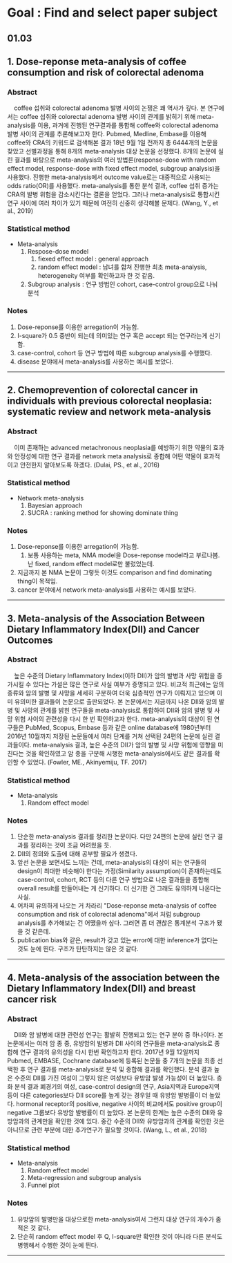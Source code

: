 # Goal : Find and select paper subject 

## 01.03
## 1. Dose-reponse meta-analysis of coffee consumption and risk of colorectal adenoma
### Abstract 
&nbsp;&nbsp;&nbsp;&nbsp;coffee 섭취와 colorectal adenoma 발병 사이의 논쟁은 꽤 역사가 깊다. 본 연구에서는 coffee 섭취와 colorectal adenoma 발병 사이의 관계를 밝히기 위해 meta-analysis를 이용, 과거에 진행된 연구결과를 통합해 coffee와 colorectal adenoma 발병 사이의 관계를 추론해보고자 한다. Pubmed, Medline, Embase를 이용해 coffee와 CRA의 키워드로 검색해본 결과 18년 9월 1일 전까지 총 6444개의 논문을 찾았고 선별과정을 통해 8개의 meta-analysis 대상 논문을 선정했다. 8개의 논문에 실린 결과를 바탕으로 meta-analysis의 여러 방법론(response-dose with random effect model, response-dose with fixed effect model, subgroup analysis)을 사용했다. 진행한 meta-analysis에서 outcome value로는 대중적으로 사용되는 odds ratio(OR)를 사용했다. meta-analysis를 통한 분석 결과, coffee 섭취 증가는 CRA의 발병 위험을 감소시킨다는 결론을 얻었다. 그러나 meta-analysis로 통합시킨 연구 사이에 여러 차이가 있기 때문에 여전히 신중히 생각해볼 문제다. (Wang, Y., et al., 2019)
### Statistical method  
- Meta-analysis   
    1. Respose-dose model 
        1. fiexed effect model : general approach
        1. random effect model : 남녀를 합쳐 진행한 최초 meta-analysis, heterogeneity 여부를 확인하고자 한 것 같음. 
    2. Subgroup analysis : 연구 방법인 cohort, case-control group으로 나눠 분석
### Notes
1. Dose-reponse를 이용한 arregation이 가능함.
2. I-square가 0.5 중반이 되는데 의미있는 연구 혹은 accept 되는 연구라는게 신기함. 
3. case-control, cohort 등 연구 방법에 따른 subgroup analysis를 수행했다. 
4. disease 분야에서 meta-analysis를 사용하는 예시를 보았다. 
-------------------------------------------------------------------------------
## 2. Chemoprevention of colorectal cancer in individuals with previous colorectal neoplasia: systematic review and network meta-analysis
### Abstract
&nbsp;&nbsp;&nbsp;&nbsp;이미 존재하는 advanced metachronous neoplasia를 예방하기 위한 약물의 효과와 안정성에 대한 연구 결과를 network meta analysis로 종합해 어떤 약물이 효과적이고 안전한지 알아보도록 하겠다. (Dulai, PS., et al., 2016)
### Statistical method  
- Network meta-analysis   
    1. Bayesian approach
    2. SUCRA : ranking method for showing dominate thing
### Notes
1. Dose-reponse를 이용한 arregation이 가능함.
    1. 보통 사용하는 meta, NMA model을 Dose-reponse model라고 부르나봄. 난 fixed, random effect model로만 불렀었는데. 
2. 지금까지 본 NMA 논문이 그렇듯 이것도 comparison and find dominating thing이 목적임.  
3. cancer 분야에서 network meta-analysis를 사용하는 예시를 보았다. 
-------------------------------------------------------------------------------
## 3. Meta-analysis of the Association Between Dietary Inflammatory Index(DII) and Cancer Outcomes
### Abstract
&nbsp;&nbsp;&nbsp;&nbsp;높은 수준의 Dietary Inflammatory Index(이하 DII)가 암의 발병과 사망 위험을 증가시킬 수 있다는 가설은 많은 연구로 사실 여부가 증명되고 있다. 비교적 최근에는 암의 종류와 암의 발병 및 사망을 세세히 구분하여 더욱 심층적인 연구가 이뤄지고 있으며 이미 유의미한 결과들이 논문으로 출판되었다. 본 논문에서는 지금까지 나온 DII와 암의 발병 및 사망의 관계를 밝힌 연구들을 meta-analysis로 통합하여 DII와 암의 발병 및 사망 위험 사이의 관련성을 다시 한 번 확인하고자 한다. meta-analysis의 대상이 된 연구들은 PubMed, Scopus, Embase 등과 같은 online database에 1980년부터 2016년 10월까지 저장된 논문들에서 여러 단계를 거쳐 선택된 24편의 논문에 실린 결과들이다. meta-analysis 결과, 높은 수준의 DII가 암의 발병 및 사망 위험에 영향을 미친다는 것을 확인하였고 암 종을 구분해 시행한 meta-analysis에서도 같은 결과를 확인할 수 있었다. (Fowler, ME., Akinyemiju, TF. 2017)
### Statistical method  
-  Meta-analysis
    1. Random effect model 
### Notes
1. 단순한 meta-analysis 결과를 정리한 논문이다. 다만 24편의 논문에 실린 연구 결과를 정리하는 것이 조금 어려웠을 듯. 
2. DII의 정의와 도출에 대해 공부할 필요가 생겼다.  
3. 앞선 논문을 보면서도 느끼는 건데, meta-analysis의 대상이 되는 연구들의 design이 최대한 비슷해야 한다는 가정(Similarity assumption)이 존재하는데도 case-control, cohort, RCT 등의 다른 연구 방법으로 나온 결과들을 종합해 overall result를 만들어내는 게 신기하다. 더 신기한 건 그래도 유의하게 나온다는 사실. 
4. 어차피 유의하게 나오는 거 차라리 "Dose-reponse meta-analysis of coffee consumption and risk of colorectal adenoma"에서 처럼 subgroup analysis를 추가해보는 건 어땠을까 싶다. 그러면 좀 더 괜찮은 통계분석 구조가 됐을 것 같은데. 
5. publication bias와 같은, result가 갖고 있는 error에 대한 inference가 없다는 것도 눈에 띈다. 구조가 탄탄하지는 않은 것 같다. 
-------------------------------------------------------------------------------
## 4. Meta-analysis of the association between the Dietary Inflammatory Index(DII) and breast cancer risk 
### Abstract
&nbsp;&nbsp;&nbsp;&nbsp;DII와 암 발병에 대한 관련성 연구는 활발히 진행되고 있는 연구 분야 중 하나이다. 본 논문에서는 여러 암 종 중, 유방암의 발병과 DII 사이의 연구들을 meta-analysis로 종합해 연구 결과의 유의성을 다시 한번 확인하고자 한다. 2017년 9월 12일까지 Pubmed, EMBASE, Cochrane database에 등록된 논문들 중 7개의 논문을 최종 선택한 후 연구 결과를 meta-analysis로 분석 및 종합해 결과를 확인했다. 분석 결과 높은 수준의 DII를 가진 여성이 그렇지 않은 여성보다 유방암 발생 가능성이 더 높았다. 층화 분석 결과 폐경기의 여성, case-control design의 연구, Asia지역과 Europe지역 등이 다른 categories보다 DII score를 높게 갖는 경우일 때 유방암 발병률이 더 높았다. hormonal receptor의 positive, negative 사이의 비교에서도 positive group이 negative 그룹보다 유방암 발병률이 더 높았다. 본 논문의 한계는 높은 수준의 DII와 유방암과의 관계만을 확인한 것에 있다. 중간 수준의 DII와 유방암과의 관계를 확인한 것은 아니므로 관련 부분에 대한 추가연구가 필요할 것이다. (Wang, L., et al., 2018)
### Statistical method  
-  Meta-analysis
    1. Random effect model 
    2. Meta-regression and subgroup analysis
    3. Funnel plot 
### Notes
1. 유방암의 발병만을 대상으로한 meta-analysis여서 그런지 대상 연구의 개수가 좀 적은 것 같다. 
2. 단순히 random effect model 후 Q, I-square만 확인한 것이 아니라 다른 분석도 병행해서 수행한 것이 눈에 띈다. 
-------------------------------------------------------------------------------
